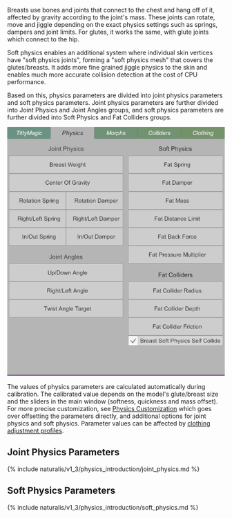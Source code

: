 Breasts use bones and joints that connect to the chest and hang off of it, affected by gravity according to the joint's mass. These joints can rotate, move and jiggle depending on the exact physics settings such as springs, dampers and joint limits. For glutes, it works the same, with glute joints which connect to the hip.

Soft physics enables an additional system where individual skin vertices have "soft physics joints", forming a "soft physics mesh" that covers the glutes/breasts. It adds more fine grained jiggle physics to the skin and enables much more accurate collision detection at the cost of CPU performance.

Based on this, physics parameters are divided into joint physics parameters and soft physics parameters. Joint physics parameters are further divided into Joint Physics and Joint Angles groups, and soft physics parameters are further divided into Soft Physics and Fat Colliders groups.

![UI_physics_tab.jpg](/assets/screens/naturalis/v1_3/UI_physics_tab.jpg)

The values of physics parameters are calculated automatically during calibration. The calibrated value depends on the model's glute/breast size and the sliders in the main window (softness, quickness and mass offset). For more precise customization, see [Physics Customization](../physics_customization/) which goes over offsetting the parameters directly, and additional options for joint physics and soft physics. Parameter values can be affected by [clothing adjustment profiles](../clothing/).

## Joint Physics Parameters

{% include naturalis/v1_3/physics_introduction/joint_physics.md %}

## Soft Physics Parameters

{% include naturalis/v1_3/physics_introduction/soft_physics.md %}
